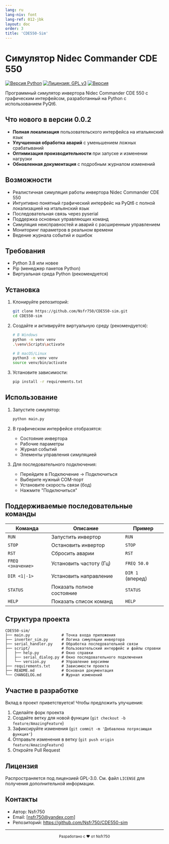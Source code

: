 ```yaml
---
lang: ru
lang-niv: font
lang-ref: 012-jbk
layout: doc
order: 3
title: 'CDE550-Sim'
---
```


# Симулятор Nidec Commander CDE 550

[![Версия Python](https://img.shields.io/badge/python-3.8+-blue.svg)](https://www.python.org/downloads/)
[![Лицензия: GPL v3](https://img.shields.io/badge/License-GPLv3-blue.svg)](https://www.gnu.org/licenses/gpl-3.0)
[![Версия](https://img.shields.io/badge/version-0.0.2-green.svg)](CHANGELOG.md)

Программный симулятор инвертора Nidec Commander CDE 550 с графическим интерфейсом, разработанный на Python с использованием PyQt6.

## Что нового в версии 0.0.2

- **Полная локализация** пользовательского интерфейса на итальянский язык
- **Улучшенная обработка аварий** с уменьшением ложных срабатываний
- **Оптимизация производительности** при запуске и изменении нагрузки
- **Обновленная документация** с подробным журналом изменений

## Возможности

- Реалистичная симуляция работы инвертора Nidec Commander CDE 550
- Интуитивно понятный графический интерфейс на PyQt6 с полной локализацией на итальянский язык
- Последовательная связь через pyserial
- Поддержка основных управляющих команд
- Симуляция неисправностей и аварий с расширенным управлением
- Мониторинг параметров в реальном времени
- Ведение журнала событий и ошибок

## Требования

- Python 3.8 или новее
- Pip (менеджер пакетов Python)
- Виртуальная среда Python (рекомендуется)

## Установка

1. Клонируйте репозиторий:
   ```bash
   git clone https://github.com/Nsfr750/CDE550-sim.git
   cd CDE550-sim
   ```

2. Создайте и активируйте виртуальную среду (рекомендуется):
   ```bash
   # В Windows
   python -m venv venv
   .\venv\Scripts\activate
   
   # В macOS/Linux
   python3 -m venv venv
   source venv/bin/activate
   ```

3. Установите зависимости:
   ```bash
   pip install -r requirements.txt
   ```

## Использование

1. Запустите симулятор:
   ```bash
   python main.py
   ```

2. В графическом интерфейсе отобразятся:
   - Состояние инвертора
   - Рабочие параметры
   - Журнал событий
   - Элементы управления симуляцией

3. Для последовательного подключения:
   - Перейдите в Подключение -> Подключиться
   - Выберите нужный COM-порт
   - Установите скорость связи (бод)
   - Нажмите "Подключиться"

## Поддерживаемые последовательные команды

| Команда | Описание | Пример |
|---------|-------------|---------|
| `RUN` | Запустить инвертор | `RUN` |
| `STOP` | Остановить инвертор | `STOP` |
| `RST` | Сбросить аварии | `RST` |
| `FREQ <значение>` | Установить частоту (Гц) | `FREQ 50.0` |
| `DIR <1\|-1>` | Установить направление | `DIR 1` (вперед) |
| `STATUS` | Показать полное состояние | `STATUS` |
| `HELP` | Показать список команд | `HELP` |

## Структура проекта

```
CDE550-sim/
├── main.py              # Точка входа приложения
├── inverter_sim.py      # Логика симуляции инвертора
├── serial_handler.py    # Обработка последовательной связи
├── script/              # Пользовательский интерфейс и файлы справки
│   ├── help.py          # Окно справки
│   ├── serial_dialog.py # Окно последовательного подключения
│   └── version.py       # Управление версиями
├── requirements.txt     # Зависимости проекта
├── README.md            # Основная документация
└── CHANGELOG.md         # Журнал изменений
```

## Участие в разработке

Вклад в проект приветствуется! Чтобы предложить улучшения:

1. Сделайте форк проекта
2. Создайте ветку для новой функции (`git checkout -b feature/AmazingFeature`)
3. Зафиксируйте изменения (`git commit -m 'Добавлена потрясающая функция'`)
4. Отправьте изменения в ветку (`git push origin feature/AmazingFeature`)
5. Откройте Pull Request

## Лицензия

Распространяется под лицензией GPL-3.0. См. файл `LICENSE` для получения дополнительной информации.

## Контакты

- Автор: Nsfr750
- Email: [nsfr750@yandex.com]
- Репозиторий: https://github.com/Nsfr750/CDE550-sim

---

<div align="center">
  <sub>Разработано с ❤️ от Nsfr750</sub>
</div>
